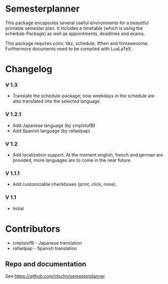# Semesterplanner

This package encapsules several useful environments for a beautiful printable semester plan. 
It includes a timetable (which is using the schedule-Package) as well as appointments, deadlines and exams.

This package requires color, tikz, schedule, ifthen and fontawesome. Furthermore documents need to be compiled with LuaLaTeX.

# Changelog

### V 1.3
- Translate the schedule-package; now weekdays in the schedule are also translated into the selected language.

### V 1.2.1
- Add Japanese language (by cmplstofB)
- Add Spanish language (by rafaelpap)

### V 1.2
- Add localization support. At the moment english, french and german are provided, more languages are to come in the near future.

### V 1.1.1
- Add customizable checkboxes (print, click, none).

### V 1.1
- Initial


# Contributors
- cmplstofB - Japanese translation
- rafaelpap - Spanish translation

## Repo and documentation
See https://github.com/nlschn/semesterplanner

